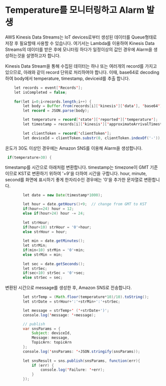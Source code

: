 # Temperature를 모니터링하고 Alarm 발생

AWS Kinesis Data Streams는 IoT devices로부터 생성된 데이터를 Queue형태로 저장 후 필요할때 사용할 수 있습니다. 여기서는 Lambda를 이용하여 Kinesis Data Streams의 데이터를 받은 후에 모니터링 하다가 일정이상의 값인 경우에 Alarm을 생성하는것을 설명하고자 합니다. 

Kinesis Data Stream을 통해 수집된 데이터는 하나 또는 여러개의 record를 가지고 있으므로, 아래와 같이 record 단위로 처리하여야 합니다. 이때, base64로 decoding하여 body에서 temperature, timestamp, deviceid를 추출 합니다. 

```java
    let records = event['Records'];
    let isCompleted = false;
    
    for(let i=0;i<records.length;i++) {
        let body = Buffer.from(records[i]['kinesis']['data'], 'base64');        
        let record = JSON.parse(body);

        let temperature = record['state']['reported']['temperature'];        
        let timestamp = records[i]['kinesis']['approximateArrivalTimestamp'];
        
        let clientToken = record['clientToken'];
        let deviceId = clientToken.substr(0, clientToken.indexOf('-'));
```        

온도가 30도 이상인 경우에는 Amazon SNS를 이용해 Alarm을 생성합니다. 

```java
 if(temperature>30) {
```

timestamp를 시간으로 아래처럼 변환합니다. timestamp는 timezone이 GMT 기준이므로 KST로 변환하기 위하여 '+9'을 더하여 시간을 구합니다. hour, minute, second를 화면에 표시하기 좋게 한자리수인 경우에는 '0'을 추가한 문자열로 변환합니다. 

```java
        let date = new Date(timestamp*1000);

        let hour = date.getHours()+9;  // change from GMT to KST
        if(hour==24) hour = 12;
        else if(hour>24) hour -= 24;
        
        let strHour;
        if(hour<10) strHour = '0'+hour;
        else strHour = hour;
        
        let min = date.getMinutes();        
        let strMin;
        if(min<10) strMin = '0'+min;
        else strMin = min;
        
        let sec = date.getSeconds();        
        let strSec;
        if(sec<10) strSec = '0'+sec;
        else strSec = sec;
```

변환된 시간으로 message를 생성한 후, Amazon SNS로 전송합니다. 

```java
        let strTemp = (Math.floor(temperature*10)/10).toString();
        let strDate = strHour+':'+strMin+':'+strSec;

        let message = strTemp+' ('+strDate+')';
        console.log('message: '+message);

        // publish
        var snsParams = {
            Subject: deviceId,
            Message: message,        
            TopicArn: topicArn
        }; 
        console.log('snsParams: '+JSON.stringify(snsParams));
        
        let snsResult = sns.publish(snsParams, function(err){
            if (err) {
                console.log('Failure: '+err);
            } 
        });
```        
